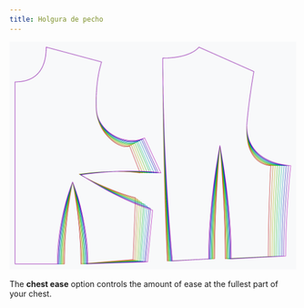 ```yaml
---
title: Holgura de pecho
---
```


![The effect of the chest ease option on the pattern](sample.png)

The **chest ease** option controls the amount of ease at the fullest part of your chest.
